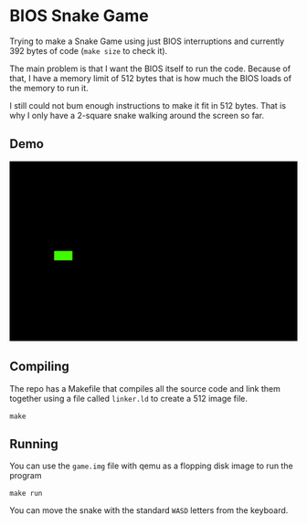 # BIOS Snake Game
Trying to make a Snake Game using just BIOS interruptions and currently 392 bytes of code (`make size` to check it).

The main problem is that I want the BIOS itself to run the code. Because of that, I have a memory limit of 512 bytes that is how much the BIOS loads of the memory to run it.

I still could not bum enough instructions to make it fit in 512 bytes. That is why I only have a 2-square snake walking around the screen so far.

## Demo
![Demo](assets/demo.gif)

## Compiling

The repo has a Makefile that compiles all the source code and link them together using a file called `linker.ld` to create a 512 image file.

```
make
```

## Running

You can use the `game.img` file with qemu as a flopping disk image to run the program

```
make run
```

You can move the snake with the standard `WASD` letters from the keyboard.

